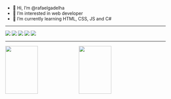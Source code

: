 - 👋 Hi, I’m @rafaelgadelha
- 👀 I’m interested in web developer
- 🌱 I’m currently learning HTML, CSS, JS and C#

---

<div>
    <img src="https://img.shields.io/badge/HTML5-E34F26?style=for-the-badge&logo=html5&logoColor=white"/>
    <img src="https://img.shields.io/badge/CSS3-1572B6?style=for-the-badge&logo=css3&logoColor=white" />
    <img src="https://img.shields.io/badge/JavaScript-F7DF1E?style=for-the-badge&logo=javascript&logoColor=black" />
    <img src="https://img.shields.io/badge/.NET-1572B6?style=for-the-badge&logo=.NET&logoColor=white" />
    <img src="https://img.shields.io/badge/cSharp-1572B6?style=for-the-badge&logo=C#&logoColor=white" />
<div>

---
<div>
    <img height="150em" width="45%" src="https://github-readme-stats.vercel.app/api/top-langs/?username=rafaelgadelha&layout=compact"/>
    <img height="150em" width="45%" src="https://github-readme-stats.vercel.app/api?username=rafaelgadelha&show_icons=true&theme=radical" />
</div>




